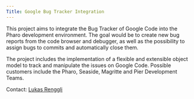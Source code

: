 ```yaml
---
Title: Google Bug Tracker Integration
---
```


This project aims to integrate the Bug Tracker of Google Code into the Pharo development environment. The goal would be to create new bug reports from the code browser and debugger, as well as the possibility to assign bugs to commits and automatically close them.

The project includes the implementation of a flexible and extensible object model to track and manipulate the issues on Google Code. Possible customers include the Pharo, Seaside, Magritte and Pier Development Teams.

Contact: [Lukas Renggli](%base_url%/staff/lukasrenggli)
